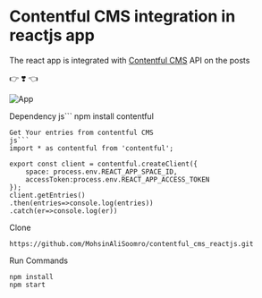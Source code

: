 # Contentful CMS integration in reactjs app
The react app is integrated with [Contentful CMS](https://www.contentful.com/) API on the posts


:point_right: :heavy_heart_exclamation: :point_left:


![App](https://github.com/MohsinAliSoomro/contentful_cms_reactjs/blob/master/src/contentful.gif?raw=true)

Dependency
js```
npm install contentful
```
Get Your entries from contentful CMS
js```
import * as contentful from 'contentful';

export const client = contentful.createClient({
	space: process.env.REACT_APP_SPACE_ID,
	accessToken:process.env.REACT_APP_ACCESS_TOKEN
});
client.getEntries()
.then(entries=>console.log(entries))
.catch(er=>console.log(er))

```
Clone
```
https://github.com/MohsinAliSoomro/contentful_cms_reactjs.git
```

Run Commands
```
npm install
npm start
```
